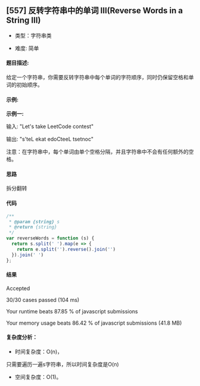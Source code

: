 
## [557] 反转字符串中的单词 III(Reverse Words in a String III)

- 类型：字符串类

- 难度: 简单

#### 题目描述:

给定一个字符串，你需要反转字符串中每个单词的字符顺序，同时仍保留空格和单词的初始顺序。

#### 示例:

**示例一:**

输入: "Let's take LeetCode contest"

输出: "s'teL ekat edoCteeL tsetnoc" 

注意：在字符串中，每个单词由单个空格分隔，并且字符串中不会有任何额外的空格。

#### 思路

拆分翻转

#### 代码

```javascript
/**
 * @param {string} s
 * @return {string}
 */
var reverseWords = function (s) {
  return s.split(' ').map(e => {
    return e.split('').reverse().join('')
  }).join(' ')
};
```

#### 结果

Accepted

30/30 cases passed (104 ms)

Your runtime beats 87.85 % of javascript submissions

Your memory usage beats 86.42 % of javascript submissions (41.8 MB)

#### 复杂度分析：

- 时间复杂度：O(n)，

只需要遍历一遍s字符串，所以时间复杂度是O(n)

- 空间复杂度：O(1)。
